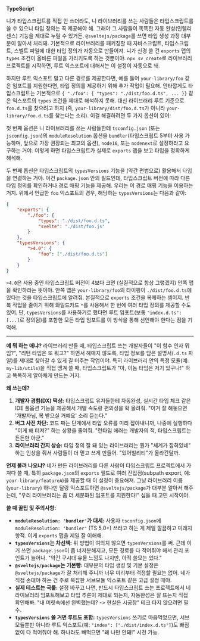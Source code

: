 **TypeScript**

니가 타입스크립트를 직접 안 쓰더라도, 니 라이브러리를 쓰는 사람들은 타입스크립트를 쓸 수 있으니 타입 정의는 꼭 제공해야 해. 그래야 그 사람들이 똑똑한 자동 완성(인텔리센스) 기능을 제대로 누릴 수 있거든. `@sveltejs/package`를 쓰면 타입 생성 과정 대부분이 알아서 처리돼. 기본적으로 라이브러리를 패키징할 때 자바스크립트, 타입스크립트, 스벨트 파일에 대한 타입 정의가 자동으로 만들어져. 니가 신경 쓸 건 `exports` 맵의 `types` 조건이 올바른 파일을 가리키도록 하는 것뿐이야. `npx sv create`로 라이브러리 프로젝트를 시작하면, 루트 익스포트에 대해서는 이 설정이 자동으로 돼.

하지만 루트 익스포트 말고 다른 경로를 제공한다면, 예를 들어 `your-library/foo` 같은 임포트를 지원한다면, 타입 정의를 제공하기 위해 추가 작업이 필요해. 안타깝게도 타입스크립트는 기본적으로 `{ "./foo": { "types": "./dist/foo.d.ts", ... }}` 같은 익스포트의 `types` 조건을 제대로 해석하지 못해. 대신 라이브러리 루트 기준으로 `foo.d.ts`를 찾으려고 하지 (즉, `your-library/dist/foo.d.ts`가 아니라 `your-library/foo.d.ts`를 찾는다는 소리). 이걸 해결하려면 두 가지 옵션이 있어:

첫 번째 옵션은 니 라이브러리를 쓰는 사람들한테 `tsconfig.json` (또는 `jsconfig.json`)의 `moduleResolution` 옵션을 `bundler`(타입스크립트 5부터 사용 가능하며, 앞으로 가장 권장되는 최고의 옵션), `node16`, 또는 `nodenext`로 설정하라고 요구하는 거야. 이렇게 하면 타입스크립트가 실제로 `exports` 맵을 보고 타입을 정확하게 해석해.

두 번째 옵션은 타입스크립트의 `typesVersions` 기능을 (약간 편법으로) 활용해서 타입을 연결하는 거야. 이건 `package.json` 안의 필드인데, 타입스크립트 버전에 따라 다른 타입 정의를 확인하거나 경로 매핑 기능을 제공해. 우리는 이 경로 매핑 기능을 이용하는 거지. 위에서 언급한 `foo` 익스포트의 경우, 해당하는 `typesVersions`는 다음과 같아:

```json
{
	"exports": {
		"./foo": {
			"types": "./dist/foo.d.ts",
			"svelte": "./dist/foo.js"
		}
	},
	"typesVersions": {
		">4.0": {
			"foo": ["./dist/foo.d.ts"]
		}
	}
}
```

`>4.0`은 사용 중인 타입스크립트 버전이 4보다 크면 (실질적으로 항상 그렇겠지) 안쪽 맵을 확인하라는 뜻이야. 안쪽 맵은 `your-library/foo`의 타이핑이 `./dist/foo.d.ts`에 있다는 것을 타입스크립트에 알려줘. 본질적으로 `exports` 조건을 복제하는 셈이지. 반복 작업을 줄이기 위해 와일드카드 `*`를 사용해서 한 번에 여러 타입 정의를 제공할 수도 있어. 단, `typesVersions`를 사용하기로 했다면 루트 임포트(보통 `"index.d.ts": [...]`로 정의됨)를 포함한 모든 타입 임포트를 이 방식을 통해 선언해야 한다는 점을 기억해.

---

**얘 뭐 하는 애냐?**
라이브러리 만들 때, 타입스크립트 쓰는 개발자들이 "이 함수 인자 뭐임?", "리턴 타입은 또 뭐고?" 하면서 헤매지 않도록, 타입 정보를 담은 설명서(`.d.ts` 파일)를 제대로 찾아갈 수 있게 길 터주는 작업이야. 특히 라이브러리 안의 특정 모듈(예: `my-lib/utils`)을 직접 땡겨 쓸 때, 타입스크립트가 "아, 이놈 타입은 저기 있구나!" 하고 똑똑하게 알아채게 만드는 거지.

**왜 쓰는데?**
1.  **개발자 경험(DX) 떡상:** 타입스크립트 유저들한테 자동완성, 실시간 타입 체크 같은 IDE 풀옵션 기능을 제공해서 개발 속도랑 편의성을 확 올려줘. "이거 잘 해놓으면 '개발자님, 복 받으실 거예요' 소리 듣는다."
2.  **버그 사전 차단:** 코드 짜는 단계에서 타입 오류를 미리 잡아내니까, 나중에 실행하다 "이게 왜 터져?" 하는 상황을 줄여줘. "런타임 에러는 개발자의 적, 타입스크립트는 든든한 아군."
3.  **라이브러리 간지 상승:** 타입 정의 잘 돼 있는 라이브러리는 뭔가 "체계가 잡혀있네" 하는 인상을 줘서 사람들이 더 믿고 쓰게 만들어. "있어빌리티"가 올라간달까.

**언제 불려 나오냐?**
네가 만든 라이브러리를 다른 사람이 타입스크립트 프로젝트에서 가져다 쓸 때, 특히 `package.json`의 `exports` 필드로 여러 진입점(subpath export, 예: `your-library/featureA`)을 제공할 때 이 설정이 중요해져. 그냥 라이브러리 이름(`your-library`) 하나만 달랑 익스포트하면 `@sveltejs/package`가 대부분 알아서 해주는데, "우리 라이브러리는 좀 더 세분화된 임포트를 지원한다!" 싶을 때 고민 시작이야.

**쓸 때 꿀팁 및 주의사항:**
*   **`moduleResolution: 'bundler'`가 대세:** 사용자 `tsconfig.json`에 `moduleResolution: 'bundler'` (TS 5.0+) 쓰라고 하는 게 제일 깔끔하고 미래지향적. 이게 `exports` 맵을 제일 잘 이해해.
*   **`typesVersions`는 차선책:** 위 방법이 여의치 않으면 `typesVersions`를 써. 근데 이거 쓰면 `package.json`이 좀 너저분해지고, 모든 경로를 다 적어줘야 해서 관리 포인트가 늘어나. "약간 구시대 유물 느낌도 나지만, 아직 쓸모는 있다."
*   **`@sveltejs/package`는 기본빵:** 대부분의 타입 생성 및 기본 설정은 `@sveltejs/package`가 잘 처리해 주니까 너무 미리부터 걱정할 필요는 없어. 네가 직접 손대야 하는 건 주로 복잡한 서브모듈 익스포트 같은 고급 설정 때야.
*   **실제 테스트는 국룰:** 설정 바꾸고 나면, 반드시 타입스크립트 쓰는 프로젝트에서 네 라이브러리 임포트해보고 타입 추론이 제대로 되는지, 자동완성은 잘 뜨는지 직접 확인해봐. "내 머릿속에선 완벽했는데? -> 현실은 시궁창" 테크 타지 않으려면 필수.
*   **`typesVersions` 쓸 거면 루트도 포함:** `typesVersions` 쓰기로 마음먹었으면, 서브모듈뿐만 아니라 루트 익스포트(예: `"index": ["./dist/index.d.ts"]`)도 빠짐없이 다 적어줘야 해. 하나라도 빼먹으면 "왜 나만 안돼!" 시전 가능.